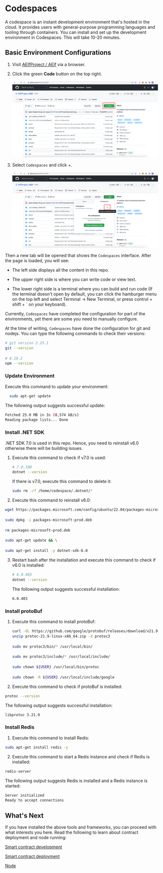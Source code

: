 # Codespaces

A codespace is an instant development environment that's hosted in the cloud. It provides users with general-purpose programming languages and tooling through containers. You can install and set up the development environment in Codespaces. This will take 10-20 minutes.

## Basic Environment Configurations

1. Visit [AElfProject / AElf](https://github.com/AElfProject/AElf) via a browser.

2. Click the green **Code** button on the top right.

   ![image](codespaces1.png)

3. Select `Codespaces` and click +.

   ![image2](codespaces2.png)

Then a new tab will be opened that shows the `Codespaces` interface. After the page is loaded, you will see:

- The left side displays all the content in this repo.

- The upper right side is where you can write code or view text.

- The lower right side is a terminal where you can build and run code (If the terminal doesn't open by default, you can click the hamburger menu on the top left and select Terminal -> New Terminal, or press control + shift + ` on your keyboard).

Currently, `Codespaces` have completed the configuration for part of the environments, yet there are some you need to manually configure.

At the time of writing, `Codespaces` have done the configuration for git and nodejs. You can type the following commands to check their versions:

```bash
# git version 2.25.1
git --version

# 8.19.2
npm --version
```

### Update Environment

Execute this command to update your environment:

```bash
  sudo apt-get update
```

The following output suggests successful update:

```bash
Fetched 25.0 MB in 3s (8,574 kB/s)
Reading package lists... Done
```

### Install .NET SDK

.NET SDK 7.0 is used in this repo. Hence, you need to reinstall v6.0 otherwise there will be building issues.

1. Execute this command to check if v7.0 is used:

   ```bash
   # 7.0.100
   dotnet --version
   ```

   If there is v7.0, execute this command to delete it:

   ```bash
   sudo rm -rf /home/codespace/.dotnet/*
   ```

2. Execute this command to reinstall v6.0:

```bash
wget https://packages.microsoft.com/config/ubuntu/22.04/packages-microsoft-prod.deb -O packages-microsoft-prod.deb

sudo dpkg -i packages-microsoft-prod.deb

rm packages-microsoft-prod.deb

sudo apt-get update && \

sudo apt-get install -y dotnet-sdk-6.0
```

3. Restart bash after the installation and execute this command to check if v6.0 is installed:

   ```bash
   # 6.0.403
   dotnet --version
   ```

   The following output suggests successful installation:

   ```bash
   6.0.403
   ```

### Install protoBuf

1. Execute this command to install protoBuf:

   ```bash
   curl -OL https://github.com/google/protobuf/releases/download/v21.9/protoc-21.9-linux-x86_64.zip
   unzip protoc-21.9-linux-x86_64.zip -d protoc3

   sudo mv protoc3/bin/* /usr/local/bin/

   sudo mv protoc3/include/* /usr/local/include/

   sudo chown ${USER} /usr/local/bin/protoc

   sudo chown -R ${USER} /usr/local/include/google
   ```

2. Execute this command to check if protoBuf is installed:

```bash
protoc --version
```

The following output suggests successful installation:

```bash
libprotoc 3.21.9
```

### Install Redis

1. Execute this command to install Redis:

```bash
sudo apt-get install redis -y
```

2. Execute this command to start a Redis instance and check if Redis is installed:

```bash
redis-server
```

The following output suggests Redis is installed and a Redis instance is started:

```bash
Server initialized
Ready to accept connections
```

## What's Next

If you have installed the above tools and frameworks, you can proceed with what interests you here. Read the following to learn about contract deployment and node running:

[Smart contract development](https://docs.aelf.io/en/latest/getting-started/smart-contract-development/index.html)

[Smart contract deployment](https://docs.aelf.io/en/latest/getting-started/smart-contract-development/index.html)

[Node](../../getting-started/development-environment/node.md)

